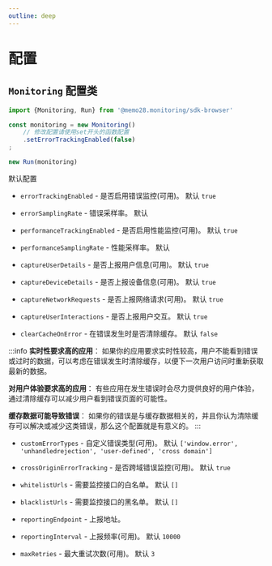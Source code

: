```yaml
---
outline: deep
---
```


# 配置


## `Monitoring` 配置类

```ts
import {Monitoring, Run} from '@memo28.monitoring/sdk-browser'

const monitoring = new Monitoring()
    // 修改配置请使用set开头的函数配置
    .setErrorTrackingEnabled(false)
;

new Run(monitoring)
```

默认配置 

- `errorTrackingEnabled` - 是否启用错误监控(可用)。 默认 `true`

- `errorSamplingRate` - 错误采样率。 默认

- `performanceTrackingEnabled` - 是否启用性能监控(可用)。 默认 `true`

- `performanceSamplingRate` - 性能采样率。 默认

- `captureUserDetails` - 是否上报用户信息(可用)。 默认 `true`

- `captureDeviceDetails` - 是否上报设备信息(可用)。 默认 `true`

- `captureNetworkRequests` - 是否上报网络请求(可用)。 默认 `true`

- `captureUserInteractions` - 是否上报用户交互。 默认 `true`

- `clearCacheOnError` - 在错误发生时是否清除缓存。 默认 `false`

:::info
**实时性要求高的应用**： 如果你的应用要求实时性较高，用户不能看到错误或过时的数据，可以考虑在错误发生时清除缓存，以便下一次用户访问时重新获取最新的数据。

**对用户体验要求高的应用**： 有些应用在发生错误时会尽力提供良好的用户体验，通过清除缓存可以减少用户看到错误页面的可能性。

**缓存数据可能导致错误**： 如果你的错误是与缓存数据相关的，并且你认为清除缓存可以解决或减少这类错误，那么这个配置就是有意义的。
:::

- `customErrorTypes` - 自定义错误类型(可用)。 默认 `['window.error', 'unhandledrejection', 'user-defined', 'cross domain']`

- `crossOriginErrorTracking` - 是否跨域错误监控(可用)。 默认 `true`

- `whitelistUrls` - 需要监控接口的白名单。 默认 `[]`

- `blacklistUrls` - 需要监控接口的黑名单。 默认 `[]`

- `reportingEndpoint` - 上报地址。

- `reportingInterval` - 上报频率(可用)。 默认 `10000`

- `maxRetries` -  最大重试次数(可用)。 默认 `3`


